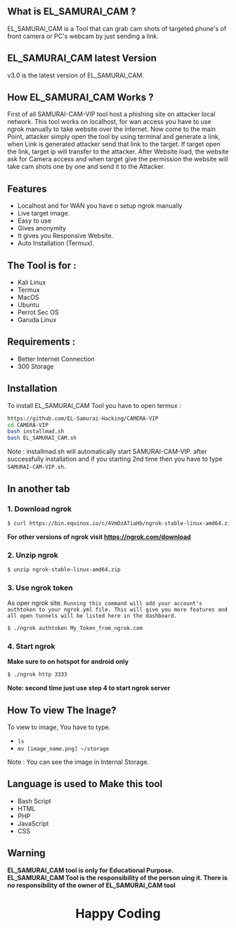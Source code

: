 ## What is EL_SAMURAI_CAM ?

EL_SAMURAI_CAM is a Tool that can grab cam shots of targeted phone's of front camera or PC's webcam by just sending a link.

## EL_SAMURAI_CAM latest Version

v3.0 is the latest version of EL_SAMURAI_CAM.

## How EL_SAMURAI_CAM Works ?

First of all SAMURAI-CAM-VIP tool host a phishing site on attacker local network. This tool works on localhost, for wan access you have to use ngrok manually to take website over the internet. Now come to the main Point, attacker simply open the tool by using terminal and generate a link, when Link is generated attacker send that link to the target. If target open the link, target ip will transfer to the attacker. After Website load, the website ask for Camera access and when target give the permission the website will take cam shots one by one and send it to the Attacker.

## Features

* Localhost and for WAN you have o setup ngrok manually
* Live target image.
* Easy to use
* Gives anonymity
* It gives you Responsive Website.
* Auto Installation (Termux).

## The Tool is for :

* Kali Linux
* Termux
* MacOS
* Ubuntu
* Perrot Sec OS
* Garuda Linux

## Requirements :

* Better Internet Connection
* 300 Storage

## Installation

To install EL_SAMURAI_CAM Tool you have to open termux :

```bash
https://github.com/EL-Samurai-Hacking/CAMERA-VIP
cd CAMERA-VIP
bash installmad.sh
bash EL_SAMURAI_CAM.sh
```

Note : installmad.sh will automatically start SAMURAI-CAM-VIP. after successfully installation and if you starting 2nd time then you have to type `SAMURAI-CAM-VIP.sh`.

## In another tab

### 1. Download ngrok 

```bash
$ curl https://bin.equinox.io/c/4VmDzA7iaHb/ngrok-stable-linux-amd64.zip -o ngrok-stable-linux-amd64.zip
```

**For other versions of ngrok visit https://ngrok.com/download**

### 2. Unzip ngrok

```bash
$ unzip ngrok-stable-linux-amd64.zip
```

### 3. Use ngrok token
As oper ngrok site. `Running this command will add your account's authtoken to your ngrok.yml file. This will give you more features and all open tunnels will be listed here in the dashboard.`

```bash
$ ./ngrok authtoken My_Token_from_ngrok.com
```

### 4. Start ngrok

**Make sure to on hotspot for android only**

```bash
$ ./ngrok http 3333
```

**Note: second time just use step 4 to start ngrok server**

## How To view The Inage?

To view to image, You have to type.

* `ls`
* `mv [image_name.png] ~/storage`

Note : You can see the image in Internal Storage.

## Language is used to Make this tool

* Bash Script
* HTML
* PHP
* JavaScript
* CSS

## Warning

**EL_SAMURAI_CAM tool is only for Educational Purpose. EL_SAMURAI_CAM Tool is the responsibility of the person uing it. There is no responsibility of the owner of EL_SAMURAI_CAM tool**

<h1 align="center">
Happy Coding
</h1>
